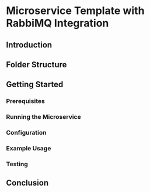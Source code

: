 
# Microservice Template with RabbiMQ Integration

## Introduction

## Folder Structure

## Getting Started

### Prerequisites

### Running the Microservice

### Configuration

### Example Usage

### Testing

## Conclusion